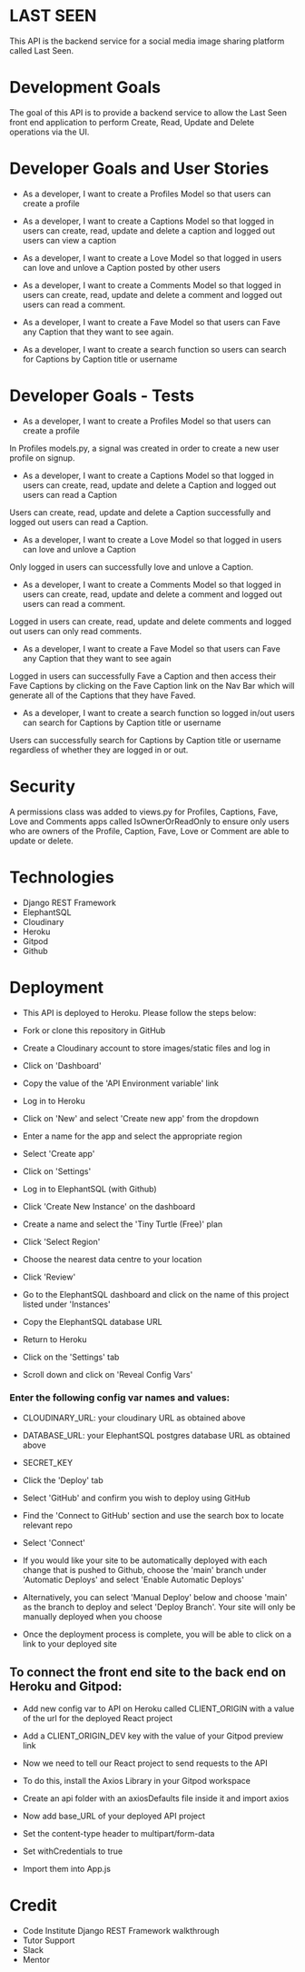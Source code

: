 #                               LAST SEEN

This API is the backend service for a social media image sharing platform called Last Seen.

# Development Goals 

The goal of this API is to provide a backend service to allow the Last Seen front end application to perform Create, Read, Update and Delete operations via the UI.

# Developer Goals and User Stories
- As a developer, I want to create a Profiles Model so that users can create a profile

- As a developer, I want to create a Captions Model so that logged in users can create, read, update and delete a caption and logged out users can view a caption

- As a developer, I want to create a Love Model so that logged in users can love and unlove a Caption posted by other users  

- As a developer, I want to create a Comments Model so that logged in users can create, read, update and delete a comment and logged out users can read a comment.

- As a developer, I want to create a Fave Model so that users can Fave any Caption that they want to see again.

- As a developer, I want to create a search function so users can search for Captions by Caption title or username

# Developer Goals - Tests
- As a developer, I want to create a Profiles Model so that users can create a profile

In Profiles models.py, a signal was created in order to create a new user profile on signup.

- As a developer, I want to create a Captions Model so that logged in users can create, read, update and delete a Caption and logged out users can read a Caption

Users can create, read, update and delete a Caption successfully and logged out users can read a Caption.

- As a developer, I want to create a Love Model so that logged in users can love and unlove a Caption

Only logged in users can successfully love and unlove a Caption.  

- As a developer, I want to create a Comments Model so that logged in users can create, read, update and delete a comment and logged out users can read a comment.

Logged in users can create, read, update and delete comments and logged out users can only read comments.

- As a developer, I want to create a Fave Model so that users can Fave any Caption that they want to see again

Logged in users can successfully Fave a Caption and then access their Fave Captions by clicking on the Fave Caption link on the Nav Bar which will generate all of the Captions that they have Faved.

- As a developer, I want to create a search function so logged in/out users can search for Captions by Caption title or username

Users can successfully search for Captions by Caption title or username regardless of whether they are logged in or out.

# Security 

A permissions class was added to views.py for Profiles, Captions, Fave, Love and Comments apps called IsOwnerOrReadOnly to ensure only users who are owners of the Profile, Caption, Fave, Love or Comment are able to update or delete.

# Technologies
- Django REST Framework
- ElephantSQL
- Cloudinary 
- Heroku
- Gitpod
- Github

# Deployment
- This API is deployed to Heroku. Please follow the steps below:

- Fork or clone this repository in GitHub

- Create a Cloudinary account to store images/static files and log in

- Click on 'Dashboard'

- Copy the value of the 'API Environment variable' link

- Log in to Heroku

- Click on 'New' and select 'Create new app' from the dropdown

- Enter a name for the app and select the appropriate region

- Select 'Create app'

- Click on 'Settings'

- Log in to ElephantSQL (with Github)

- Click 'Create New Instance' on the dashboard

- Create a name and select the 'Tiny Turtle (Free)' plan

- Click 'Select Region'

- Choose the nearest data centre to your location

- Click 'Review'

- Go to the ElephantSQL dashboard and click on the name of this project listed under 'Instances'

- Copy the ElephantSQL database URL

- Return to Heroku

- Click on the 'Settings' tab

- Scroll down and click on 'Reveal Config Vars'

### Enter the following config var names and values: 

- CLOUDINARY_URL: your cloudinary URL as obtained above 

- DATABASE_URL: your ElephantSQL postgres database URL as obtained above 

- SECRET_KEY

- Click the 'Deploy' tab

- Select 'GitHub' and confirm you wish to deploy using GitHub

- Find the 'Connect to GitHub' section and use the search box to locate relevant repo

- Select 'Connect'

- If you would like your site to be automatically deployed with each change that is pushed to Github, choose the 'main' branch under 'Automatic Deploys' and select 'Enable Automatic Deploys'

- Alternatively, you can select 'Manual Deploy' below and choose 'main' as the branch to deploy and select 'Deploy Branch'. Your site will only be manually deployed when you choose

- Once the deployment process is complete, you will be able to click on a link to your deployed site

## To connect the front end site to the back end on Heroku and Gitpod:

- Add new config var to API on Heroku called CLIENT_ORIGIN with a value of the url for the deployed React project 

- Add a CLIENT_ORIGIN_DEV key with the value of your Gitpod preview link

- Now we need to tell our React project to send requests to the API

- To do this, install the Axios Library in your Gitpod workspace

- Create an api folder with an axiosDefaults file inside it and import axios

- Now add base_URL of your deployed API project 

- Set the content-type header to multipart/form-data 

- Set withCredentials to true

- Import them into App.js

# Credit

- Code Institute Django REST Framework walkthrough
- Tutor Support 
- Slack
- Mentor 

















